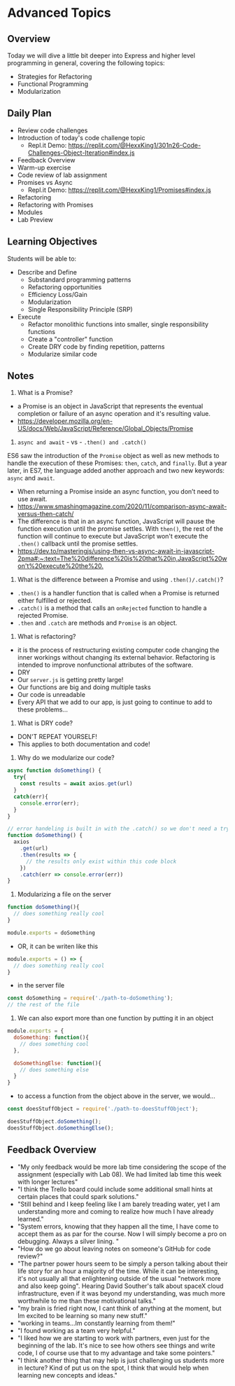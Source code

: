 # Advanced Topics

## Overview

Today we will dive a little bit deeper into Express and higher level programming in general, covering the following topics:

- Strategies for Refactoring
- Functional Programming
- Modularization

## Daily Plan

- Review code challenges
- Introduction of today's code challenge topic
  - Repl.it Demo: <https://replit.com/@HexxKing1/301n26-Code-Challenges-Object-Iteration#index.js>
- Feedback Overview
- Warm-up exercise
- Code review of lab assignment
- Promises vs Async
  - Repl.it Demo: <https://replit.com/@HexxKing1/Promises#index.js>
- Refactoring
- Refactoring with Promises
- Modules
- Lab Preview

## Learning Objectives

Students will be able to:

- Describe and Define
  - Substandard programming patterns
  - Refactoring opportunities
  - Efficiency Loss/Gain
  - Modularization
  - Single Responsibility Principle (SRP)
- Execute
  - Refactor monolithic functions into smaller, single responsibility functions
  - Create a "controller" function
  - Create DRY code by finding repetition, patterns
  - Modularize similar code

## Notes

1. What is a Promise?

- a Promise is an object in JavaScript that represents the eventual completion or failure of an async operation and it's resulting value.
- <https://developer.mozilla.org/en-US/docs/Web/JavaScript/Reference/Global_Objects/Promise>

1. `async and await` - vs - `.then() and .catch()`

ES6 saw the introduction of the `Promise` object as well as new methods to handle the execution of these Promises: `then`, `catch`, and `finally`. But a year later, in ES7, the language added another approach and two new keywords: `async` and `await`.

- When returning a Promise inside an async function, you don’t need to use await.
- <https://www.smashingmagazine.com/2020/11/comparison-async-await-versus-then-catch/>
- The difference is that in an async function, JavaScript will pause the function execution until the promise settles. With `then()`, the rest of the function will continue to execute but JavaScript won't execute the `.then()` callback until the promise settles.
- <https://dev.to/masteringjs/using-then-vs-async-await-in-javascript-2pma#:~:text=The%20difference%20is%20that%20in,JavaScript%20won't%20execute%20the%20.>

1. What is the difference between a Promise and using `.then()/.catch()`?

- `.then()` is a handler function that is called when a Promise is returned either fulfilled or rejected.
- `.catch()` is a method that calls an `onRejected` function to handle a rejected Promise.
- `.then` and `.catch` are methods and `Promise` is an object.

1. What is refactoring?

- it is the process of restructuring existing computer code changing the inner workings without changing its external behavior. Refactoring is intended to improve nonfunctional attributes of the software.
- DRY
- Our  `server.js` is getting pretty large!
- Our functions are big and doing multiple tasks
- Our code is unreadable
- Every API that we add to our app, is just going to continue to add to these problems...

1. What is DRY code?

- DON'T REPEAT YOURSELF!
- This applies to both documentation and code!

1. Why do we modularize our code?

  ```javaScript
  async function doSomething() {
    try{
      const results = await axios.get(url)
    }
    catch(err){
      console.error(err);
    }
  }

  // error handeling is built in with the .catch() so we don't need a try/catch
  function doSomething() {
    axios
      .get(url)
      .then(results => {
        // the results only exist within this code block
      })
      .catch(err => console.error(err))
  }
  ```

1. Modularizing a file on the server

  ```javaScript
  function doSomething(){
    // does something really cool
  }

  module.exports = doSomething
  ```

  - OR, it can be writen like this

  ```javaScript
  module.exports = () => {
    // does something really cool
  }
  ```

  - in the server file

  ```javaScript
  const doSomething = require('./path-to-doSomething');
  // the rest of the file
  ```

1. We can also export more than one function by putting it in an object

  ```javaScript
  module.exports = {
    doSomething: function(){
      // does something cool
    },

    doSomethingElse: function(){
      // does something else
    }
  }
  ```

  - to access a function from the object above in the server, we would...

  ```javaScript
  const doesStuffObject = require('./path-to-doesStuffObject');

  doesStuffObject.doSomething();
  doesStuffObject.doSomethingElse();
  ```

## Feedback Overview

- "My only feedback would be more lab time considering the scope of the assignment (especially with Lab 08). We had limited lab time this week with longer lectures"
- "I think the Trello board could include some additional small hints at certain places that could spark solutions."
- "Still behind and I keep feeling like I am barely treading water, yet I am understanding more and coming to realize how much I have already learned."
- "System errors, knowing that they happen all the time, I have come to accept them as as par for the course. Now I will simply become a pro on debugging.  Always a silver lining. "
- "How do we go about leaving notes on someone's GitHub for code review?"
- "The partner power hours seem to be simply a person talking about their life story for an hour a majority of the time. While it can be interesting, it's not usually all that enlightening outside of the usual "network more and also keep going". Hearing David Souther's talk about spaceX cloud infrastructure, even if it was beyond my understanding, was much more worthwhile to me than these motivational talks."
- "my brain is fried right now, I cant think of anything at the moment, but Im excited to be learning so many new stuff."
- "working in teams...Im constantly learning from them!"
- "I found working as a team very helpful."
- "I liked how we are starting to work with partners, even just for the beginning of the lab. It's nice to see how others see things and write code, I of course use that to my advantage and take some pointers."
- "I think another thing that may help is just challenging us students more in lecture? Kind of put us on the spot, I think that would help when learning new concepts and ideas."
